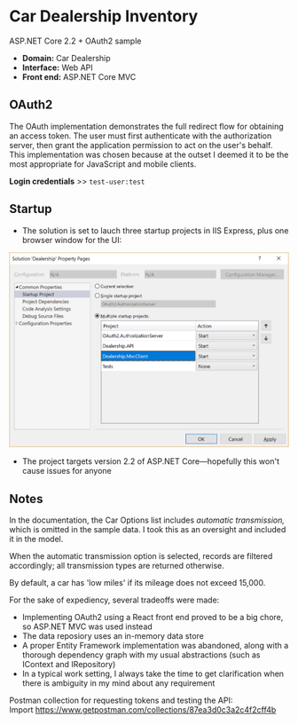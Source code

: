 # Car Dealership Inventory
ASP.NET Core 2.2 + OAuth2 sample 

- **Domain:** Car Dealership
- **Interface:** Web API
- **Front end:** ASP.NET Core MVC

## OAuth2

The OAuth implementation demonstrates the full redirect flow for obtaining an access token. The user must first authenticate with the authorization server, then grant the application permission to act on the user's behalf. This implementation was chosen because at the outset I deemed it to be the most appropriate for JavaScript and mobile clients.

**Login credentials** >> ```test-user:test ```

## Startup
- The solution is set to lauch three startup projects in IIS Express, plus one browser window for the UI:

![img](/options.png "Startup projects")

- The project targets version 2.2 of ASP.NET Core&mdash;hopefully this won't cause issues for anyone 

## Notes
In the documentation, the Car Options list includes _automatic transmission,_ which is omitted in the sample data. I took this as an oversight and included it in the model.

When the automatic transmission option is selected, records are filtered accordingly; all transmission types are returned otherwise.

By default, a car has 'low miles' if its mileage does not exceed 15,000.

For the sake of expediency, several tradeoffs were made:
- Implementing OAuth2 using a React front end proved to be a big chore, so ASP.NET MVC was used instead
- The data reposiory uses an in-memory data store
- A proper Entity Framework implementation was abandoned, along with a thorough dependency graph with my usual abstractions (such as IContext and IRepository)
- In a typical work setting, I always take the time to get clarification when there is ambiguity in my mind about any requirement 

Postman collection for requesting tokens and testing the API:  
Import https://www.getpostman.com/collections/87ea3d0c3a2c4f2cff4b
